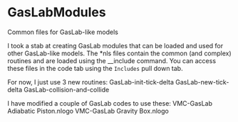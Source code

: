GasLabModules
=============

Common files for GasLab-like models

I took a stab at creating GasLab modules that can be loaded and used for other GasLab-like models. The *nls files contain the common (and complex) routines and are loaded using the __include command. You can access these files in the code tab using the `Includes` pull down tab.

For now, I just use 3 new routines:
GasLab-init-tick-delta
GasLab-new-tick-delta
GasLab-collision-and-collide

I have modified a couple of GasLab codes to use these:
VMC-GasLab Adiabatic Piston.nlogo
VMC-GasLab Gravity Box.nlogo

